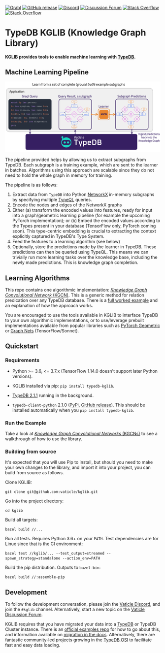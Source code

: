 [![Grabl](https://grabl.io/api/status/vaticle/kglib/badge.svg)](https://grabl.io/vaticle/kglib)
[![GitHub release](https://img.shields.io/github/release/vaticle/kglib.svg)](https://github.com/vaticle/typedb/releases/latest)
[![Discord](https://img.shields.io/discord/665254494820368395?color=7389D8&label=chat&logo=discord&logoColor=ffffff)](https://vaticle.com/discord)
[![Discussion Forum](https://img.shields.io/discourse/https/forum.vaticle.com/topics.svg)](https://forum.vaticle.com)
[![Stack Overflow](https://img.shields.io/badge/stackoverflow-typedb-796de3.svg)](https://stackoverflow.com/questions/tagged/typedb)
[![Stack Overflow](https://img.shields.io/badge/stackoverflow-typeql-3dce8c.svg)](https://stackoverflow.com/questions/tagged/typeql)

# TypeDB KGLIB (Knowledge Graph Library)

**KGLIB provides tools to enable machine learning with [TypeDB](https://github.com/vaticle/typedb).**

## Machine Learning Pipeline

![Flow Diagram](kglib/kgcn_tensorflow/.images/knowledge_graph_machine_learning.png)

The pipeline provided helps by allowing us to extract subgraphs from TypeDB. Each subgraph is a training example, which are sent to the learner in batches. Algorithms using this approach are scalable since they do not need to hold the whole graph in memory for training.

The pipeline is as follows:
1. Extract data from `TypeDB` into Python [NetworkX](https://networkx.org) in-memory subgraphs by specifying multiple [TypeQL](https://github.com/vaticle/typeql) queries.
2. Encode the nodes and edges of the NetworkX graphs
3. Either (a) transform the encoded values into features, ready for input into a graph/geometric learning pipeline (for example the upcoming PyTorch implementation); or (b) Embed the encoded values according to the Types present in your database (TensorFlow only, PyTorch coming soon). This type-centric embedding is crucial to extracting the context explicitly captured in TypeDB's Type System. 
4. Feed the features to a learning algorithm (see below)
5. Optionally, store the predictions made by the learner in TypeDB. These predictions can then be queried using TypeQL. This means we can trivially run more learning tasks over the knowledge base, including the newly made predictions. This is knowledge graph completion.

## Learning Algorithms 
This repo contains one algorithmic implementation: [*Knowledge Graph Convolutional Network* (KGCN)](kglib/kgcn_tensorflow). This is a generic method for relation predication over any TypeDB database. There is a [full worked example](kglib/kgcn_tensorflow/examples/diagnosis) and an explanation of how the approach works.

You are encouraged to use the tools available in KGLIB to interface TypeDB to your own algorithmic implementations, or to use/leverage prebuilt implementations available from popular libraries such as [PyTorch Geometric](https://github.com/rusty1s/pytorch_geometric) or [Graph Nets](https://github.com/deepmind/graph_nets) (TensorFlow/Sonnet). 

## Quickstart

### Requirements

- Python >= 3.6, <= 3.7.x (TensorFlow 1.14.0 doesn't support later Python versions).

- KGLIB installed via pip: `pip install typedb-kglib`. 

- [TypeDB 2.1.1](https://github.com/vaticle/typedb/releases) running in the background.

- `typedb-client-python` 2.1.0 ([PyPi](https://pypi.org/project/typedb-client/), [GitHub release](https://github.com/vaticle/typedb-client-python/releases)). This should be installed automatically when you `pip install typedb-kglib`.

### Run the Example

Take a look at [*Knowledge Graph Convolutional Networks* (KGCNs)](kglib/kgcn_tensorflow) to see a walkthrough of how to use the library.

### Building from source

It's expected that you will use Pip to install, but should you need to make your own changes to the library, and import it into your project, you can build from source as follows.

Clone KGLIB:

```
git clone git@github.com:vaticle/kglib.git
```

Go into the project directory:

```
cd kglib
```

Build all targets:

```
bazel build //...
```

Run all tests. Requires Python 3.6+ on your `PATH`. Test dependencies are for Linux since that is the CI environment: 

```
bazel test //kglib/... --test_output=streamed --spawn_strategy=standalone --action_env=PATH
```

Build the pip distribution. Outputs to `bazel-bin`:

```
bazel build //:assemble-pip
```

## Development

To follow the development conversation, please join the [Vaticle Discord](https://discord.com/invite/grakn), and join the `#kglib` channel. Alternatively, start a new topic on the [Vaticle Discussion Forum](https://forum.vaticle.com).

KGLIB requires that you have migrated your data into a [TypeDB](https://github.com/vaticle/typedb) or TypeDB Cluster instance. There is an [official examples repo](https://github.com/vaticle/examples) for how to go about this, and information available on [migration in the docs](https://docs.vaticle.com/docs/examples/phone-calls-migration-python). Alternatively, there are fantastic community-led projects growing in the [TypeDB OSI](https://typedb.org) to facilitate fast and easy data loading.
